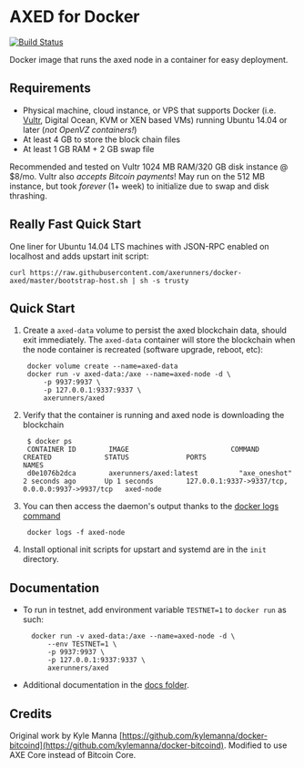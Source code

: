 AXED for Docker
================

[![Build Status](https://travis-ci.org/AXErunners/docker-axed.svg?branch=master)](https://travis-ci.org/AXErunners/docker-axed/)

Docker image that runs the axed node in a container for easy deployment.


Requirements
------------

* Physical machine, cloud instance, or VPS that supports Docker (i.e. [Vultr](https://www.vultr.com/?ref=7231821), Digital Ocean, KVM or XEN based VMs) running Ubuntu 14.04 or later (*not OpenVZ containers!*)
* At least 4 GB to store the block chain files
* At least 1 GB RAM + 2 GB swap file

Recommended and tested on Vultr 1024 MB RAM/320 GB disk instance @ $8/mo.  Vultr also *accepts Bitcoin payments*!  May run on the 512 MB instance, but took *forever* (1+ week) to initialize due to swap and disk thrashing.


Really Fast Quick Start
-----------------------

One liner for Ubuntu 14.04 LTS machines with JSON-RPC enabled on localhost and adds upstart init script:

    curl https://raw.githubusercontent.com/axerunners/docker-axed/master/bootstrap-host.sh | sh -s trusty


Quick Start
-----------

1. Create a `axed-data` volume to persist the axed blockchain data, should exit immediately.  The `axed-data` container will store the blockchain when the node container is recreated (software upgrade, reboot, etc):

        docker volume create --name=axed-data
        docker run -v axed-data:/axe --name=axed-node -d \
            -p 9937:9937 \
            -p 127.0.0.1:9337:9337 \
            axerunners/axed

2. Verify that the container is running and axed node is downloading the blockchain

        $ docker ps
        CONTAINER ID        IMAGE                         COMMAND             CREATED             STATUS              PORTS                                              NAMES
        d0e1076b2dca        axerunners/axed:latest          "axe_oneshot"      2 seconds ago       Up 1 seconds        127.0.0.1:9337->9337/tcp, 0.0.0.0:9937->9937/tcp   axed-node

3. You can then access the daemon's output thanks to the [docker logs command]( https://docs.docker.com/reference/commandline/cli/#logs)

        docker logs -f axed-node

4. Install optional init scripts for upstart and systemd are in the `init` directory.


Documentation
-------------

* To run in testnet, add environment variable `TESTNET=1` to `docker run` as such:

        docker run -v axed-data:/axe --name=axed-node -d \
            --env TESTNET=1 \
            -p 9937:9937 \
            -p 127.0.0.1:9337:9337 \
            axerunners/axed

* Additional documentation in the [docs folder](docs).

Credits
-------

Original work by Kyle Manna [https://github.com/kylemanna/docker-bitcoind](https://github.com/kylemanna/docker-bitcoind).
Modified to use AXE Core instead of Bitcoin Core.
